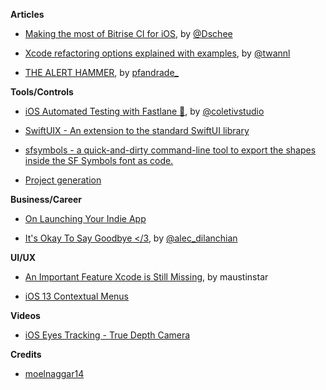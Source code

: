 
**Articles**

* [Making the most of Bitrise CI for iOS](https://medium.com/@Dschee/making-the-most-of-bitrise-ci-for-ios-ff039c4214b1), by [@Dschee](https://twitter.com/Dschee)

* [Xcode refactoring options explained with examples](https://www.avanderlee.com/swift/xcode-refactoring), by [@twannl](https://twitter.com/twannl)

* [THE ALERT HAMMER](https://pfandrade.me/blog/the-alert-hammer/?utm_campaign=iOS%2BDev%2BWeekly&utm_medium=email&utm_source=iOS%2BDev%2BWeekly%2BIssue%2B415), by [pfandrade_](https://twitter.com/pfandrade_)

**Tools/Controls**

* [iOS Automated Testing with Fastlane 🚀](https://coletiv.com/blog/ios-automated-testing-fastlane/), by [@coletivstudio](https://twitter.com/coletivstudio)

* [SwiftUIX - An extension to the standard SwiftUI library](https://github.com/SwiftUIX/SwiftUIX)

* [sfsymbols - a quick-and-dirty command-line tool to export the shapes inside the SF Symbols font as code.](https://github.com/davedelong/sfsymbols?utm_campaign=iOS%2BDev%2BWeekly&utm_medium=email&utm_source=iOS%2BDev%2BWeekly%2BIssue%2B415)

* [Project generation](https://ppinera.es/2019/07/22/project-generation/?utm_campaign=iOS%2BDev%2BWeekly&utm_medium=email&utm_source=iOS%2BDev%2BWeekly%2BIssue%2B415)

**Business/Career**

* [On Launching Your Indie App](https://www.swiftjectivec.com/on-launching-your-indie-app/?utm_campaign=iOS%2BDev%2BWeekly&utm_medium=email&utm_source=iOS%2BDev%2BWeekly%2BIssue%2B415)

* [It's Okay To Say Goodbye </3](https://dev.to/alec_dilanchian/it-s-okay-to-say-goodbye-3-5e9c), by [@alec_dilanchian](https://twitter.com/alec_dilanchian)

**UI/UX**

* [An Important Feature Xcode is Still Missing](https://medium.com/swlh/an-important-feature-xcode-is-still-missing-17effe59b521), by maustinstar

* [iOS 13 Contextual Menus](https://lmjabreu.com/post/ios13contextualmenus/?utm_campaign=iOS%2BDev%2BWeekly&utm_medium=email&utm_source=iOS%2BDev%2BWeekly%2BIssue%2B415)

**Videos**

* [iOS Eyes Tracking - True Depth Camera](https://vimeo.com/350680674)

**Credits**

* [moelnaggar14](https://github.com/MoElnaggar14)
